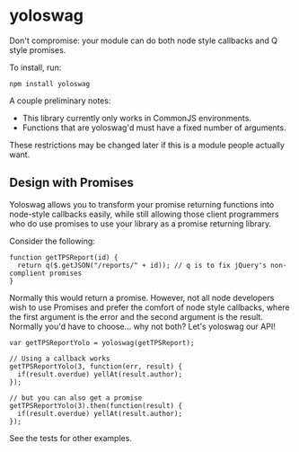 yoloswag
========

Don't compromise: your module can do both node style callbacks and Q style promises.

To install, run:

```
npm install yoloswag
```

A couple preliminary notes:
* This library currently only works in CommonJS environments.
* Functions that are yoloswag'd must have a fixed number of arguments.

These restrictions may be changed later if this is a module people actually want.

## Design with Promises

Yoloswag allows you to transform your promise returning functions into node-style callbacks easily, while still allowing those client programmers who do use promises to use your library as a promise returning library.

Consider the following:
```
function getTPSReport(id) {
  return q($.getJSON("/reports/" + id)); // q is to fix jQuery's non-complient promises
}
```

Normally this would return a promise. However, not all node developers wish to use Promises and prefer the comfort of node style callbacks, where the first argument is the error and the second argument is the result. Normally you'd have to choose... why not both? Let's yoloswag our API!

```
var getTPSReportYolo = yoloswag(getTPSReport);

// Using a callback works
getTPSReportYolo(3, function(err, result) {
  if(result.overdue) yellAt(result.author);
});

// but you can also get a promise
getTPSReportYolo(3).then(function(result) {
  if(result.overdue) yellAt(result.author);
});
```

See the tests for other examples.
